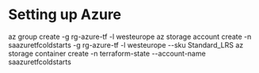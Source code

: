 # Setting up Azure

az group create -g rg-azure-tf -l westeurope
az storage account create -n saazuretfcoldstarts -g rg-azure-tf -l westeurope --sku Standard_LRS
az storage container create -n terraform-state --account-name saazuretfcoldstarts
